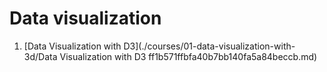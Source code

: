 # Data visualization

1. [Data Visualization with D3](./courses/01-data-visualization-with-3d/Data Visualization with D3 ff1b571ffbfa40b7bb140fa5a84beccb.md)